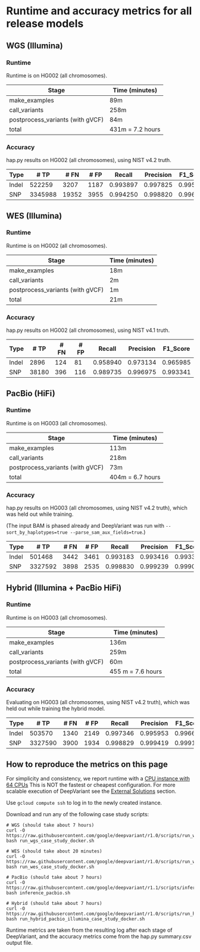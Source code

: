 # Runtime and accuracy metrics for all release models

## WGS (Illumina)

### Runtime

Runtime is on HG002 (all chromosomes).

Stage                            | Time (minutes)
-------------------------------- | -----------------
make_examples                    | 89m
call_variants                    | 258m
postprocess_variants (with gVCF) | 84m
total                            | 431m = 7.2 hours

### Accuracy

hap.py results on HG002 (all chromosomes), using NIST v4.2 truth.

Type  | # TP    | # FN  | # FP | Recall   | Precision | F1_Score
----- | ------- | ----- | ---- | -------- | --------- | --------
Indel | 522259  | 3207  | 1187 | 0.993897 | 0.997825  | 0.995857
SNP   | 3345988 | 19352 | 3955 | 0.994250 | 0.998820  | 0.996530


## WES (Illumina)

### Runtime

Runtime is on HG002 (all chromosomes).

Stage                            | Time (minutes)
-------------------------------- | -----------------
make_examples                    | 18m
call_variants                    | 2m
postprocess_variants (with gVCF) | 1m
total                            | 21m

### Accuracy

hap.py results on HG002 (all chromosomes), using NIST v4.1 truth.

Type  | # TP    | # FN | # FP | Recall   | Precision | F1_Score
----- | ------- | ---- | ---- | -------- | --------- | --------
Indel | 2896    | 124  | 81   | 0.958940 | 0.973134  | 0.965985
SNP   | 38180   | 396  | 116  | 0.989735 | 0.996975  | 0.993341


## PacBio (HiFi)

### Runtime

Runtime is on HG003 (all chromosomes).

Stage                            | Time (minutes)
-------------------------------- | -----------------
make_examples                    | 113m
call_variants                    | 218m
postprocess_variants (with gVCF) | 73m
total                            | 404m = 6.7 hours

### Accuracy

hap.py results on HG003 (all chromosomes, using NIST v4.2 truth), which was held
out while training.

(The input BAM is phased already and DeepVariant
was run with `--sort_by_haplotypes=true --parse_sam_aux_fields=true`.)

Type  | # TP    | # FN | # FP | Recall   | Precision | F1_Score
----- | ------- | ---- | ---- | -------- | --------- | --------
Indel |  501468 | 3442 | 3461 | 0.993183 | 0.993416  | 0.993300
SNP   | 3327592 | 3898 | 2535 | 0.998830 | 0.999239  | 0.999035

## Hybrid (Illumina + PacBio HiFi)

### Runtime

Runtime is on HG003 (all chromosomes).

Stage                            | Time (minutes)
-------------------------------- | -----------------
make_examples                    | 136m
call_variants                    | 259m
postprocess_variants (with gVCF) | 60m
total                            | 455 m = 7.6 hours

### Accuracy

Evaluating on HG003 (all chromosomes, using NIST v4.2 truth), which was held out
while training the hybrid model.

Type  | # TP    | # FN | # FP | Recall   | Precision | F1_Score
----- | ------- | ---- | ---- | -------- | --------- | --------
Indel | 503570  | 1340 | 2149 | 0.997346 | 0.995953  | 0.996649
SNP   | 3327590 | 3900 | 1934 | 0.998829 | 0.999419  | 0.999124

## How to reproduce the metrics on this page

For simplicity and consistency, we report runtime with a
[CPU instance with 64 CPUs](deepvariant-details.md#command-for-a-cpu-only-machine-on-google-cloud-platform)
This is NOT the fastest or cheapest configuration. For more scalable execution
of DeepVariant see the [External Solutions] section.

Use `gcloud compute ssh` to log in to the newly created instance.

Download and run any of the following case study scripts:

```
# WGS (should take about 7 hours)
curl -O https://raw.githubusercontent.com/google/deepvariant/r1.0/scripts/run_wgs_case_study_docker.sh
bash run_wgs_case_study_docker.sh

# WES (should take about 20 minutes)
curl -O https://raw.githubusercontent.com/google/deepvariant/r1.0/scripts/run_wes_case_study_docker.sh
bash run_wes_case_study_docker.sh

# PacBio (should take about 7 hours)
curl -O https://raw.githubusercontent.com/google/deepvariant/r1.1/scripts/inference_pacbio.sh
bash inference_pacbio.sh

# Hybrid (should take about 7 hours)
curl -O https://raw.githubusercontent.com/google/deepvariant/r1.0/scripts/run_hybrid_pacbio_illumina_case_study_docker.sh
bash run_hybrid_pacbio_illumina_case_study_docker.sh
```

Runtime metrics are taken from the resulting log after each stage of
DeepVariant, and the accuracy metrics come from the hap.py summary.csv output
file.

[External Solutions]: https://github.com/google/deepvariant#external-solutions
[CPU instance with 64 CPUs]: deepvariant-details.md#command-for-a-cpu-only-machine-on-google-cloud-platform
